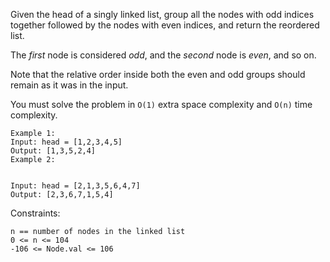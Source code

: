 Given the head of a singly linked list, group all the nodes with odd indices together followed by the nodes with even indices, and return the reordered list.

The *first* node is considered *odd*, and the *second* node is *even*, and so on.

Note that the relative order inside both the even and odd groups should remain as it was in the input.

You must solve the problem in `O(1)` extra space complexity and `O(n)` time complexity.

```
Example 1:
Input: head = [1,2,3,4,5]
Output: [1,3,5,2,4]
Example 2:


Input: head = [2,1,3,5,6,4,7]
Output: [2,3,6,7,1,5,4]
```

Constraints:
```
n == number of nodes in the linked list
0 <= n <= 104
-106 <= Node.val <= 106
```